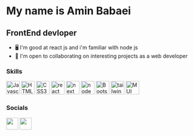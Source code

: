 My name is Amin Babaei
===============================

FrontEnd devloper
-----------------------------

*   🖥️  I'm good at react js and i'm familiar with node js
*   🤝  I'm open to collaborating on interesting projects as a web developer
              
### Skills
<p align="left">
 
<a href="https://developer.mozilla.org/en-US/docs/Web/JavaScript" target="_blank" rel="noreferrer"><img src="https://upload.wikimedia.org/wikipedia/commons/thumb/b/ba/Javascript_badge.svg/1200px-Javascript_badge.svg.png" width="36" height="36" alt="Javascript" /></a>
  <a href="https://developer.mozilla.org/en-US/docs/Glossary/HTML5" target="_blank" rel="noreferrer"><img src="https://raw.githubusercontent.com/danielcranney/readme-generator/main/public/icons/skills/html5-colored.svg" width="36" height="36" alt="HTML5" /></a>
    <a href="https://developer.mozilla.org/en-US/docs/Web/CSS" target="_blank" rel="noreferrer"><img src="https://raw.githubusercontent.com/danielcranney/readme-generator/main/public/icons/skills/css3-colored.svg" width="36" height="36" alt="CSS3" /></a>
      <a href="https://reactjs.org/" target="_blank" rel="noreferrer"><img src="https://upload.wikimedia.org/wikipedia/commons/thumb/a/a7/React-icon.svg/220px-React-icon.svg.png" width="36" height="36" alt="react js" /></a>
   <a href="https://next.org/" target="_blank" rel="noreferrer"><img src="https://seeklogo.com/images/N/next-js-logo-8FCFF51DD2-seeklogo.com.png" width="36" height="36" alt="next js" /></a>
            <a href="https://nodejs.org" target="_blank" rel="noreferrer"><img src="https://building.co/wp-content/uploads/2016/08/node.png" width="36" height="36" alt="node js" /></a>
    <a href="https://getbootstrap.com/" target="_blank" rel="noreferrer"><img src="https://raw.githubusercontent.com/danielcranney/readme-generator/main/public/icons/skills/bootstrap-colored.svg" width="36" height="36" alt="Bootstrap" /></a>
  <a href="https://tailwindcss.com" target="_blank" rel="noreferrer"><img src="https://user-images.githubusercontent.com/96679661/176516802-206f9372-6af7-4d7d-bd94-13d7f8f21663.png" width="36" height="36" alt="tailwind css" /></a>
    <a href="https://https://mui.com" target="_blank" rel="noreferrer"><img src="https://seeklogo.com/images/M/mui-logo-56F171E991-seeklogo.com.png" width="36" height="36" alt="MUI" /></a>
</p>
                    
### Socials
                  
<p align="left">
    <a href="https://www.instagram.com/aminnymous" target="_blank" rel="noreferrer"><img src="https://raw.githubusercontent.com/danielcranney/readme-generator/main/public/icons/socials/instagram.svg" width="32" height="32" /></a>
<a href="https://www.github.com/aminovaq" target="_blank" rel="noreferrer"><img src="https://raw.githubusercontent.com/danielcranney/readme-generator/main/public/icons/socials/github-dark.svg" width="32" height="32" /></a>
 
